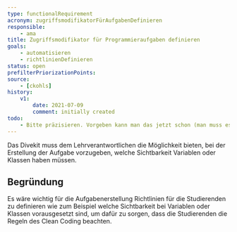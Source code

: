 ```yaml
---
type: functionalRequirement
acronym: zugriffsmodifikatorFürAufgabenDefinieren
responsible:
    - ama
title: Zugriffsmodifikator für Programmieraufgaben definieren
goals:
    - automatisieren
    - richtlinienDefinieren
status: open
prefilterPriorizationPoints: 
source:
    - [ckohls]
history:
    v1:
        date: 2021-07-09
        comment: initially created
todo:
    - Bitte präzisieren. Vorgeben kann man das jetzt schon (man muss es einfach in die Aufgabenstellung schreiben ...), ist vielleicht gemeint, dass das System die Sichtbarkeit testen können soll?s
---
```


Das Divekit muss dem Lehrverantwortlichen die Möglichkeit bieten, bei der 
Erstellung der Aufgabe vorzugeben, welche Sichtbarkeit Variablen oder Klassen haben müssen.

## Begründung
Es wäre wichtig für die Aufgabenerstellung Richtlinien für die Studierenden zu definieren wie zum Beispiel welche Sichtbarkeit bei Variablen oder Klassen vorausgesetzt sind, um dafür zu sorgen, dass die Studierenden die Regeln des Clean Coding beachten.
